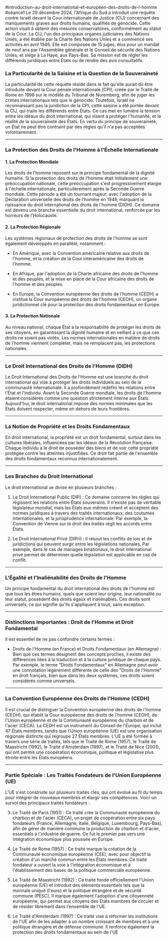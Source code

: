 #introduction-au-droit-international-et-européen-des-droits-de-l-homme #séance1 
Le 29 décembre 2024, l'Afrique du Sud a introduit une requête contre Israël devant la Cour internationale de Justice (CIJ) concernant des manquements graves aux droits humains, qualifiés de génocide. Cette action visait à obtenir des mesures conservatoires, conformément au statut de la Cour. La CIJ, l'un des principaux organes judiciaires des Nations Unies, a été établie par la Charte des Nations Unies et a commencé ses activités en avril 1946. Elle est composée de 15 juges, élus pour un mandat de neuf ans par l'Assemblée générale et le Conseil de sécurité des Nations Unies, et siège à La Haye, aux Pays-Bas. Sa mission est de régler les différends juridiques entre États ou de rendre des avis consultatifs.

### La Particularité de la Saisine et la Question de la Souveraineté

La particularité de cette requête réside dans le fait qu'elle aurait dû être introduite devant la Cour pénale internationale (CPI), créée par le Traité de Rome en 1998 sur le modèle du Tribunal de Nuremberg, afin de juger les crimes internationaux tels que le génocide. Toutefois, Israël ne reconnaissant pas la juridiction de la CPI, cette saisine a été portée devant la CIJ, qui traite les différends entre États. Ce cas met en lumière la tension entre les idéaux du droit international, qui visent à protéger l'humanité, et la réalité de la souveraineté des États. En vertu du principe de souveraineté, un État ne peut être contraint par des règles qu'il n'a pas acceptées volontairement.

---

### La Protection des Droits de l'Homme à l'Échelle Internationale

#### 1. La Protection Mondiale

Les droits de l'homme reposent sur le principe fondamental de la dignité humaine. Si la protection des droits de l'homme était initialement une préoccupation nationale, cette préoccupation s'est progressivement élargie à l'échelle internationale, particulièrement après la Seconde Guerre mondiale. Cette période a été un tournant majeur, avec l'adoption de la Déclaration universelle des droits de l'homme en 1948, marquant la naissance du droit international des droits de l'homme (DIDH). Ce domaine est devenu une branche essentielle du droit international, renforcée par les horreurs de l'Holocauste.

#### 2. La Protection Régionale

Les systèmes régionaux de protection des droits de l'homme se sont également développés en parallèle, notamment :

- En Amérique, avec la Convention américaine relative aux droits de l'homme, et la création de la Cour interaméricaine des droits de l'homme.
    
- En Afrique, par l'adoption de la Charte africaine des droits de l'homme et des peuples, et la mise en place de la Cour africaine des droits de l'homme et des peuples.
    
- En Europe, la Convention européenne des droits de l'homme (CEDH) a institué la Cour européenne des droits de l'homme (CEDH), un organe juridictionnel clé pour la protection des droits fondamentaux en Europe.
    

#### 3. La Protection Nationale

Au niveau national, chaque État a la responsabilité de protéger les droits de ses citoyens, en garantissant la dignité humaine et en veillant à ce que ces droits ne soient pas violés. Les normes internationales en matière de droits de l'homme viennent compléter, mais ne remplacent pas, les protections nationales.

---

### Le Droit International des Droits de l'Homme (DIDH)

Le Droit International des Droits de l'Homme est une branche du droit international qui vise à protéger les droits individuels au sein de la communauté internationale. Il a profondément redéfini les relations entre l'État et l'individu. Avant la Seconde Guerre mondiale, les droits de l'homme étaient considérés comme une question strictement interne aux États. Aujourd'hui, le droit international impose des normes minimales que les États doivent respecter, même en dehors de leurs frontières.

---

### La Notion de Propriété et les Droits Fondamentaux

En droit international, la propriété est un droit fondamental, surtout dans les cultures libérales, influencées par les idéaux de la Révolution française. Chaque individu a le droit de posséder des biens et de voir cette propriété protégée contre les atteintes injustifiées. Ce droit fait partie de l'ensemble des droits fondamentaux reconnus internationalement.

---
### Les Branches du Droit International

Le droit international se divise en plusieurs branches :

1. Le Droit International Public (DIP) : Ce domaine concerne les règles qui régissent les relations entre États souverains. Il n'existe pas de véritable législateur mondial, mais les États eux-mêmes créent et acceptent des normes juridiques à travers des traités internationaux, des coutumes internationales, et la jurisprudence internationale. Par exemple, la Convention de Vienne sur le droit des traités régit les accords entre États.  
      
2. Le Droit International Privé (DIPri) : Il résout les conflits de lois et de juridictions qui peuvent surgir entre les législations nationales. Par exemple, dans le cas de mariages binationaux, le droit international privé permet de déterminer quelle législation est applicable en cas de conflit.  
      

---

### L'Égalité et l'Inaliénabilité des Droits de l'Homme

Un principe fondamental du droit international des droits de l'homme est que tous les êtres humains, quels que soient leur origine, leur nationalité ou leur statut, possèdent des droits égaux et inaliénables. Ces droits sont universels, ce qui signifie qu'ils s'appliquent à tous, sans exception.

---

### Distinctions Importantes : Droit de l'Homme et Droit Fondamental

Il est essentiel de ne pas confondre certains termes :

- Droits de l'Homme (en France) et Droits Fondamentaux (en Allemagne) : Bien que ces termes désignent des concepts proches, il existe des différences liées à la traduction et à la culture juridique de chaque pays. Par exemple, le terme "Droits Fondamentaux" en Allemagne peut avoir une connotation légèrement différente de celle des "Droits de l'Homme" en droit français, bien que dans les deux systèmes, ces droits soient considérés comme universels.
    

---

### La Convention Européenne des Droits de l'Homme (CEDH)

Il est crucial de distinguer la Convention européenne des droits de l'homme (CEDH), qui établit la Cour européenne des droits de l'homme (CEDH), de l'Union européenne et de la Communauté européenne du charbon et de l'acier (CECA). La CEDH est un instrument du Conseil de l'Europe, qui inclut 47 États membres, tandis que l'Union européenne (UE) est une organisation régionale distincte qui regroupe 27 États membres. L'UE a été formée à travers une série de traités, tels que le Traité de Rome (1957), le Traité de Maastricht (1992), le Traité d'Amsterdam (1997), et le Traité de Nice (2001), qui ont permis une coopération économique, politique et législative plus étroite entre les États européens.

---

### Partie Spéciale : Les Traités Fondateurs de l'Union Européenne (UE)

L'UE s'est construite sur plusieurs traités clés, qui ont évolué au fil du temps pour intégrer de nouveaux membres et élargir ses compétences. Voici un survol des principaux traités fondateurs :

3. Le Traité de Paris (1951) : Ce traité crée la Communauté européenne du charbon et de l'acier (CECA), un projet de coopération entre six pays fondateurs (France, Allemagne, Italie, Belgique, Luxembourg, Pays-Bas), afin de gérer de manière commune la production de charbon et d'acier, essentiels à l'industrie de guerre. Ce fut le premier pas vers une intégration économique plus poussée en Europe.  
    
4. Le Traité de Rome (1957) : Ce traité marque la création de la Communauté économique européenne (CEE), avec pour objectif la création d'un marché commun entre les États membres. Ce traité fondateur a ouvert la voie à l'intégration économique et à l'établissement des bases de la politique commerciale européenne.    
    
5. Le Traité de Maastricht (1992) : Ce traité fonde officiellement l'Union européenne (UE) et introduit des éléments essentiels tels que la monnaie unique (l'euro) et la politique étrangère et de sécurité commune (PESC). Il marque également l'adoption d'une citoyenneté européenne, qui permet aux citoyens des États membres de circuler et de résider librement dans l'ensemble de l'UE.  
	
6. Le Traité d'Amsterdam (1997) : Ce traité vise à réformer les institutions de l'UE afin de les adapter à un nombre croissant de membres et à une politique étrangère et de défense commune. Il renforce également la protection des droits fondamentaux au sein de l'UE